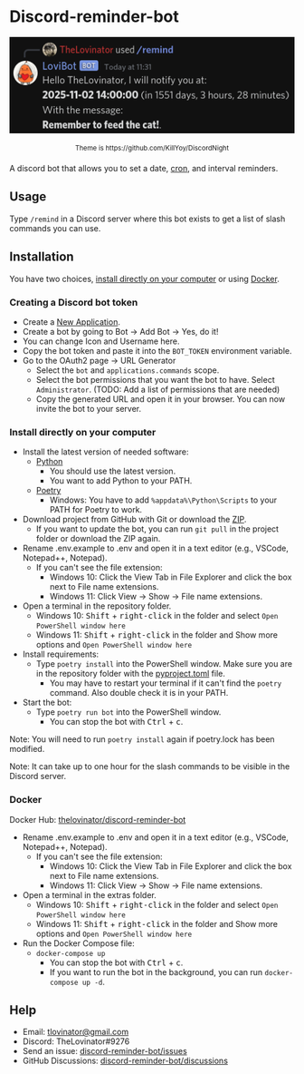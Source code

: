 # Discord-reminder-bot

<p align="center">
  <img src="Bot.png" title="/remind add message_reason: Remember to feed the cat! message_date: 2 November 2025 14:00 CET"/>
</p>
<p align="center"><sup>Theme is https://github.com/KillYoy/DiscordNight<sup></p>

A discord bot that allows you to set a date, [cron](https://en.wikipedia.org/wiki/Cron), and interval reminders.

## Usage

Type `/remind` in a Discord server where this bot exists to get a list of slash commands you can use.

## Installation

You have two choices, [install directly on your computer](#Install-directly-on-your-computer) or
using [Docker](https://hub.docker.com/r/thelovinator/discord-reminder-bot).

### Creating a Discord bot token

- Create a [New Application](https://discord.com/developers/applications).
- Create a bot by going to Bot -> Add Bot -> Yes, do it!
- You can change Icon and Username here.
- Copy the bot token and paste it into the `BOT_TOKEN` environment variable.
- Go to the OAuth2 page -> URL Generator
    - Select the `bot` and `applications.commands` scope.
    - Select the bot permissions that you want the bot to have. Select `Administrator`. (TODO: Add a list of permissions
      that are needed)
    - Copy the generated URL and open it in your browser. You can now invite the bot to your server.

### Install directly on your computer

- Install the latest version of needed software:
    - [Python](https://www.python.org/)
        - You should use the latest version.
        - You want to add Python to your PATH.
    - [Poetry](https://python-poetry.org/docs/master/#installation)
        - Windows: You have to add `%appdata%\Python\Scripts` to your PATH for Poetry to work.
- Download project from GitHub with Git or download
  the [ZIP](https://github.com/TheLovinator1/discord-reminder-bot/archive/refs/heads/master.zip).
    - If you want to update the bot, you can run `git pull` in the project folder or download the ZIP again.
- Rename .env.example to .env and open it in a text editor (e.g., VSCode, Notepad++, Notepad).
    - If you can't see the file extension:
        - Windows 10: Click the View Tab in File Explorer and click the box next to File name extensions.
        - Windows 11: Click View -> Show -> File name extensions.
- Open a terminal in the repository folder.
    - Windows 10: <kbd>Shift</kbd> + <kbd>right-click</kbd> in the folder and select `Open PowerShell window here`
    - Windows 11: <kbd>Shift</kbd> + <kbd>right-click</kbd> in the folder and Show more options
      and `Open PowerShell window here`
- Install requirements:
    - Type `poetry install` into the PowerShell window. Make sure you are
      in the repository folder with the [pyproject.toml](pyproject.toml) file.
        - You may have to restart your terminal if it can't find the `poetry` command. Also double check it is in
          your PATH.
- Start the bot:
    - Type `poetry run bot` into the PowerShell window.
        - You can stop the bot with <kbd>Ctrl</kbd> + <kbd>c</kbd>.

Note: You will need to run `poetry install` again if poetry.lock has been modified.

Note: It can take up to one hour for the slash commands to be visible in the Discord server.

### Docker

Docker Hub: [thelovinator/discord-reminder-bot](https://hub.docker.com/r/thelovinator/discord-reminder-bot)

- Rename .env.example to .env and open it in a text editor (e.g., VSCode, Notepad++, Notepad).
    - If you can't see the file extension:
        - Windows 10: Click the View Tab in File Explorer and click the box next to File name extensions.
        - Windows 11: Click View -> Show -> File name extensions.
- Open a terminal in the extras folder.
    - Windows 10: <kbd>Shift</kbd> + <kbd>right-click</kbd> in the folder and select `Open PowerShell window here`
    - Windows 11: <kbd>Shift</kbd> + <kbd>right-click</kbd> in the folder and Show more options
      and `Open PowerShell window here`
- Run the Docker Compose file:
    - `docker-compose up`
        - You can stop the bot with <kbd>Ctrl</kbd> + <kbd>c</kbd>.
        - If you want to run the bot in the background, you can run `docker-compose up -d`.

## Help

- Email: tlovinator@gmail.com
- Discord: TheLovinator#9276
- Send an issue: [discord-reminder-bot/issues](https://github.com/TheLovinator1/discord-reminder-bot/issues)
- GitHub Discussions:
  [discord-reminder-bot/discussions](https://github.com/TheLovinator1/discord-reminder-bot/discussions)
